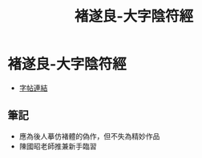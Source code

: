 ﻿---
title: '褚遂良-大字陰符經'
tags: ['褚遂良', '碑刻', '楷書']
order: 8
---
# 褚遂良-大字陰符經
* [字帖連結](https://9610.com/csl/06.htm)

## 筆記
* 應為後人摹仿褚體的偽作，但不失為精妙作品
* 陳國昭老師推兼新手臨習